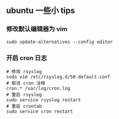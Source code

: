 ## ubuntu 一些小 tips

### 修改默认编辑器为 vim
```shell
sudo update-alternatives --config editor
```

### 开启 cron 日志

```shell
# 修改 rsyslog
sodo vim /etc/rsyslog.d/50-default.conf
# 取消 cron 注释
cron.* /var/log/cron.log
# 重启 rsyslog
sudo service rsyslog restart
# 重启 crontab
sudo service cron restart
```

